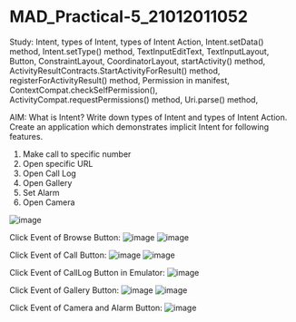 # MAD_Practical-5_21012011052

Study: Intent, types of Intent, types of Intent Action, Intent.setData() method, Intent.setType() method, TextInputEditText, TextInputLayout, Button, ConstraintLayout, CoordinatorLayout, startActivity() method, ActivityResultContracts.StartActivityForResult() method, registerForActivityResult() method, Permission in manifest, ContextCompat.checkSelfPermission(), ActivityCompat.requestPermissions() method, Uri.parse() method, 

AIM: What is Intent? Write down types of Intent and types of Intent Action. Create an application which demonstrates implicit Intent for following features. 

1. Make call to specific number
2. Open specific URL
3. Open Call Log
4. Open Gallery
5. Set Alarm
6. Open Camera

![image](https://github.com/MojoSmit07/MAD_Practical-5_21012011052/assets/98140609/a685c1a8-d4fc-499d-a9a2-754670a4df98)

Click Event of Browse Button:
![image](https://github.com/MojoSmit07/MAD_Practical-5_21012011052/assets/98140609/2727f3d6-8878-4f5e-a24e-cf1d4602a110)
![image](https://github.com/MojoSmit07/MAD_Practical-5_21012011052/assets/98140609/70771e59-e559-41d2-bb6d-8b40564b94c7)

Click Event of Call Button:
![image](https://github.com/MojoSmit07/MAD_Practical-5_21012011052/assets/98140609/13ba9cca-08b1-4c45-a543-219f2230a53c)
![image](https://github.com/MojoSmit07/MAD_Practical-5_21012011052/assets/98140609/94856cbf-4153-4feb-9b6e-7ddc00e2eccc)

Click Event of CallLog Button in Emulator:
![image](https://github.com/MojoSmit07/MAD_Practical-5_21012011052/assets/98140609/6e817662-2799-400b-9c65-e9e64b50ad56)

Click Event of Gallery Button:
![image](https://github.com/MojoSmit07/MAD_Practical-5_21012011052/assets/98140609/f8b6d098-506d-42f0-b002-6df01a8c2dd4)
![image](https://github.com/MojoSmit07/MAD_Practical-5_21012011052/assets/98140609/60c01410-54e0-44fc-92cc-08287e0db6ff)

Click Event of Camera and Alarm Button:
![image](https://github.com/MojoSmit07/MAD_Practical-5_21012011052/assets/98140609/539e8df1-e62c-4d39-8ec5-ebc785efd9df)






